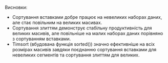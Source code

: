 Висновки:
- Сортування вставками добре працює на невеликих наборах даних, але стає повільним на великих масивах.
- Сортування злиттям демонструє стабільну продуктивність для великих масивів, але повільніше на малих наборах даних порівняно з сортуванням вставками.
- Timsort (вбудована функція sorted()) значно ефективніше на всіх розмірах масивів завдяки поєднанню сортування вставками для невеликих сегментів та сортування злиттям для великих.
